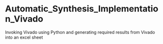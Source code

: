 # Automatic_Synthesis_Implementation_Vivado
Invoking Vivado using Python and generating required results from Vivado into an excel sheet

